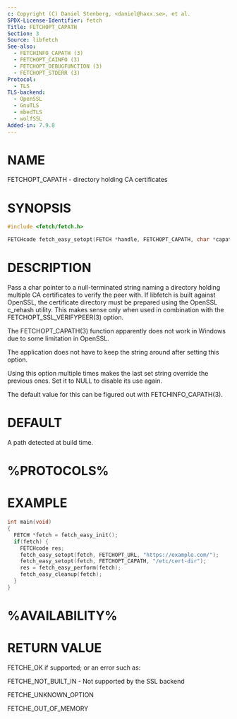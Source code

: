 ```yaml
---
c: Copyright (C) Daniel Stenberg, <daniel@haxx.se>, et al.
SPDX-License-Identifier: fetch
Title: FETCHOPT_CAPATH
Section: 3
Source: libfetch
See-also:
  - FETCHINFO_CAPATH (3)
  - FETCHOPT_CAINFO (3)
  - FETCHOPT_DEBUGFUNCTION (3)
  - FETCHOPT_STDERR (3)
Protocol:
  - TLS
TLS-backend:
  - OpenSSL
  - GnuTLS
  - mbedTLS
  - wolfSSL
Added-in: 7.9.8
---
```


# NAME

FETCHOPT_CAPATH - directory holding CA certificates

# SYNOPSIS

~~~c
#include <fetch/fetch.h>

FETCHcode fetch_easy_setopt(FETCH *handle, FETCHOPT_CAPATH, char *capath);
~~~

# DESCRIPTION

Pass a char pointer to a null-terminated string naming a directory holding
multiple CA certificates to verify the peer with. If libfetch is built against
OpenSSL, the certificate directory must be prepared using the OpenSSL c_rehash
utility. This makes sense only when used in combination with the
FETCHOPT_SSL_VERIFYPEER(3) option.

The FETCHOPT_CAPATH(3) function apparently does not work in Windows due
to some limitation in OpenSSL.

The application does not have to keep the string around after setting this
option.

Using this option multiple times makes the last set string override the
previous ones. Set it to NULL to disable its use again.

The default value for this can be figured out with FETCHINFO_CAPATH(3).

# DEFAULT

A path detected at build time.

# %PROTOCOLS%

# EXAMPLE

~~~c
int main(void)
{
  FETCH *fetch = fetch_easy_init();
  if(fetch) {
    FETCHcode res;
    fetch_easy_setopt(fetch, FETCHOPT_URL, "https://example.com/");
    fetch_easy_setopt(fetch, FETCHOPT_CAPATH, "/etc/cert-dir");
    res = fetch_easy_perform(fetch);
    fetch_easy_cleanup(fetch);
  }
}
~~~

# %AVAILABILITY%

# RETURN VALUE

FETCHE_OK if supported; or an error such as:

FETCHE_NOT_BUILT_IN - Not supported by the SSL backend

FETCHE_UNKNOWN_OPTION

FETCHE_OUT_OF_MEMORY
